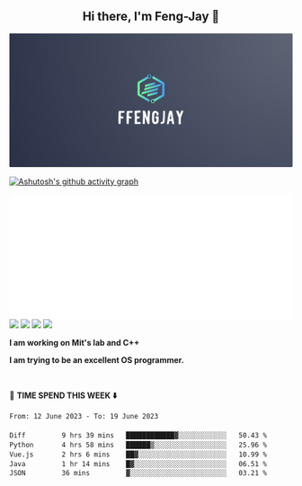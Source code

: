 <h2 align="center"> Hi there, I'm Feng-Jay 👋 </h2>  

![](https://github.com/Feng-Jay/DataStruct/blob/master/Image/1.png)  

[![Ashutosh's github activity graph](https://activity-graph.herokuapp.com/graph?username=Feng-Jay&theme=github)](https://github.com/ashutosh00710/github-readme-activity-graph)



<img src='/metrics.plugin.achievements.compact.svg' align='right' />

![](https://visitor-badge.glitch.me/badge?page_id=Feng-Jay.readme)
![](https://img.shields.io/badge/Concentrate-Cpp-blue)
![](https://img.shields.io/badge/Rust-primer-orange)
![](https://img.shields.io/badge/Target-OS-9cf)  

<p align="left"><b>
I am working on Mit's lab and C++

I am trying to be an excellent OS programmer. 
</b></p>
<!-- ![Achievement]() -->

<!-- <img align="right" src="https://github-readme-stats.vercel.app/api?username=Feng-Jay&show_icons=true&icon_color=CE1D2D&text_color=718096&bg_color=ffffff&hide_title=true" /> -->
<!-- ![Calendar]() -->
<!-- <img src='/metrics.plugin.isocalendar.fullyear.svg' align='center' />   -->
<!-- 
<img src='metrics.plugin.stargazers.svg' align='right' width='200' height='200'> -->

&emsp;

<!-- ![Metrics](/github-metrics.svg) -->

📘 **TIME SPEND THIS WEEK ⬇️**
<!--START_SECTION:waka-->

```txt
From: 12 June 2023 - To: 19 June 2023

Diff         9 hrs 39 mins   ████████████▓░░░░░░░░░░░░   50.43 %
Python       4 hrs 58 mins   ██████▒░░░░░░░░░░░░░░░░░░   25.96 %
Vue.js       2 hrs 6 mins    ██▓░░░░░░░░░░░░░░░░░░░░░░   10.99 %
Java         1 hr 14 mins    █▓░░░░░░░░░░░░░░░░░░░░░░░   06.51 %
JSON         36 mins         ▓░░░░░░░░░░░░░░░░░░░░░░░░   03.21 %
```

<!--END_SECTION:waka-->
